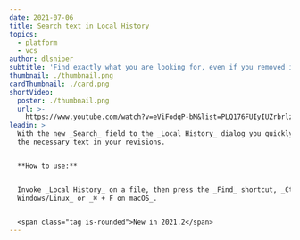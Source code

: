 ```yaml
---
date: 2021-07-06
title: Search text in Local History
topics:
  - platform
  - vcs
author: dlsniper
subtitle: 'Find exactly what you are looking for, even if you removed it'
thumbnail: ./thumbnail.png
cardThumbnail: ./card.png
shortVideo:
  poster: ./thumbnail.png
  url: >-
    https://www.youtube.com/watch?v=eViFodqP-bM&list=PLQ176FUIyIUZrbrlz4AY1V8VzBJKZyVlW&index=120
leadin: >
  With the new _Search_ field to the _Local History_ dialog you quickly get to
  the necessary text in your revisions.


  **How to use:**


  Invoke _Local History_ on a file, then press the _Find_ shortcut, _Ctrl + F on
  Windows/Linux_ or _⌘ + F on macOS_.


  <span class="tag is-rounded">New in 2021.2</span>
---
```


